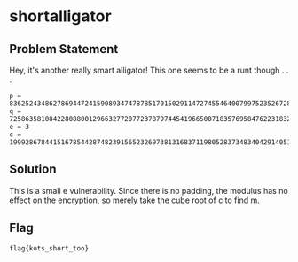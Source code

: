 # shortalligator
## Problem Statement

Hey, it's another really smart alligator! This one seems to be a runt though . . .

```
p = 83625243486278694472415908934747878517015029114727455464007997523526728908861
q = 72586358108422808800129663277207723787974454196650071835769584762231832455893
e = 3
c = 199928678441516785442874823915652326973813168371198052837348340429140512331159192676977946213961036591363169714191827729475745587917927733953125
```

## Solution
This is a small e vulnerability. Since there is no padding, the modulus has no effect on the encryption, so merely take the cube root of c to find m.

## Flag 
`flag{kots_short_too}`
